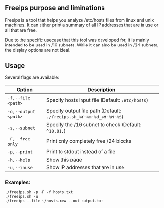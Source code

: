 ## Freeips purpose and liminations

Freeips is a tool that helps you analyze /etc/hosts files from linux and unix machines. It can either print a summary of all IP addresses that are in use or all that are free.

Due to the specific usecase that this tool was developed for, it is mainly intended to be used in /16 subnets. While it can also be used in /24 subnets, the display options are not ideal.

## Usage

Several flags are available:

| Option                | Description                                                         |
|-----------------------|---------------------------------------------------------------------|
| `-f`, `--file <path>` | Specify hosts input file (Default: `/etc/hosts`)                    |
| `-o`, `--output <path>` | Specify output file path (Default: `./freeips.sh_%Y-%m-%d_%H-%M-%S`) |
| `-s`, `--subnet`      | Specify the /16 subnet to check (Default: `^10.81.`)               |
| `-F`, `--free-only`   | Print only completely free /24 blocks                              |
| `-p`, `--print`       | Print to stdout instead of a file                                  |
| `-h`, `--help`        | Show this page                                                     |
| `-u`, `--inuse`       | Show IP addresses that are in use                                  |

### Examples:

```
./freeips.sh -p -F -f hosts.txt
./freeips.sh -u
./freeips --file ~/hosts.new --out output.txt
```